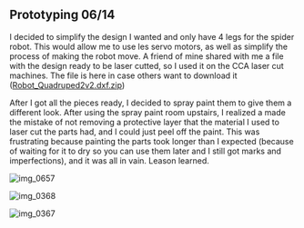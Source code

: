 ## Prototyping 06/14

I decided to simplify the design I wanted and only have 4 legs for the spider robot. This would allow me to use les servo motors, as well as simplify the process of making the robot move. A friend of mine shared with me a file with the design ready to be laser cutted, so I used it on the CCA laser cut machines. The file is here in case others want to download it ([Robot_Quadruped2v2.dxf.zip](https://github.com/sergio-burgos/ArduinoRoboticsSummer2017/files/1092585/Robot_Quadruped2v2.dxf.zip))

After I got all the pieces ready, I decided to spray paint them to give them a different look. After using the spray paint room upstairs, I realized a made the mistake of not removing a protective layer that the material I used to laser cut the parts had, and I could just peel off the paint. This was frustrating because painting the parts took longer than I expected (because of waiting for it to dry so you can use them later and I still got marks and imperfections), and it was all in vain. Leason learned.

![img_0657](https://user-images.githubusercontent.com/28915361/27401305-b2777e14-5677-11e7-9552-da258aa3eb60.JPG)

![img_0368](https://user-images.githubusercontent.com/28915361/27401316-bcb3fa06-5677-11e7-823c-ed88ae3f1522.JPG)

![img_0367](https://user-images.githubusercontent.com/28915361/27401319-bd438824-5677-11e7-8697-9331c431bbe4.JPG)
